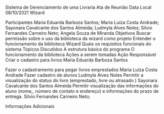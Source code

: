 Sistema de Gerenciamento de uma Livraria
Ata de Reunião
Data
Local
08/10/2021
    Wizard

Participantes
Maria Eduarda Barboza Santos;
Maria Luíza Costa Andrade;
Sayonara Cavalcante dos Santos Almeida;
Ludmyla Alves Noles;
Silvio Fernandes Carneiro Neto;
Angela Souza de Miranda
Objetivos
Buscar permissão sobre o uso da biblioteca da wizard como projeto
Entender o funcionamento da biblioteca Wizard 
Quais os requisitos funcionais do sistema
Tópicos Discutidos
A estrutura básica do programa
O funcionamento da biblioteca 
Ações a serem tomadas
Ação
Responsável
Criar o cadastro para livros
Maria Eduarda Barboza Santos
 
Fazer o cadastramento para pegar livros emprestados
Maria Luíza Costa Andrade
Fazer cadastro de alunos
Ludmyla Alves Noles
Permitir a visualização do status do livro (emprestado, livre ou atrasado )
Sayonara Cavalcante dos Santos Almeida
Permitir visualização das informações do aluno (nome,, número de contato e endereço)  e informações do prazo de entrega. 
Silvio Fernandes Carneiro Neto;




 

Informações Adicionais
